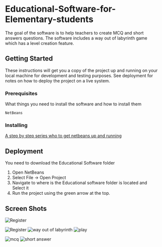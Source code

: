 # Educational-Software-for-Elementary-students

The goal of the software is to help teachers to create MCQ and short answers questions. The software includes a way out of labyrinth game which has a level creation feature.

## Getting Started

These instructions will get you a copy of the project up and running on your local machine for development and testing purposes. See deployment for notes on how to deploy the project on a live system.

### Prerequisites

What things you need to install the software and how to install them

```
NetBeans
```

### Installing

[A step by step series who to get netbeans up and running](https://www.ntu.edu.sg/home/ehchua/programming/howto/NetBeans_HowTo.html)

## Deployment

You need to download the Educational Software folder
1. Open NetBeans
2. Select File -> Open Project
3. Navigate to where is the Educational software folder is located and Select it
4. Run the project using the green arrow at the top.

## Screen Shots



![Register](https://user-images.githubusercontent.com/18225695/40517860-8bba9be0-5f85-11e8-80f6-41e6649219fd.PNG)

![Register](https://user-images.githubusercontent.com/18225695/40517989-29da7bd8-5f86-11e8-8908-83a2d432e2aa.PNG)
![way out of labyrinth](https://user-images.githubusercontent.com/18225695/40517991-2c6b6d80-5f86-11e8-87f2-628db09209d3.PNG)
![play](https://user-images.githubusercontent.com/18225695/40517996-2df8a974-5f86-11e8-8315-135413782386.PNG)

![mcq](https://user-images.githubusercontent.com/18225695/40518038-6074f4d4-5f86-11e8-9a56-3b8cdeb1b220.PNG)
![short answer](https://user-images.githubusercontent.com/18225695/40518039-60830df8-5f86-11e8-801c-42e01d2f652d.PNG)


